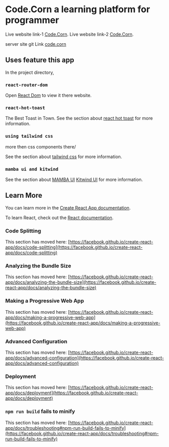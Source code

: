 # Code.Corn a learning platform for programmer

Live website link-1 [Code.Corn](https://code-with-rafsan.web.app/).
Live website link-2 [Code.Corn](https://code-with-rafsan.firebaseapp.com/).

server site git Link [code.corn](https://github.com/programming-hero-web-course1/b610-lerning-platform-server-side-sayed132.git)

## Uses feature this app

In the project directory,

### `react-router-dom`

Open [React Dom](https://reactrouter.com/en/main) to view it there website.


### `react-hot-toast`

The Best Toast in Town.
See the section about [react hot toast](https://react-hot-toast.com/) for more information.

### `using tailwind css`
more then css components there/

See the section about [tailwind css](https://tailwindcss.com/docs/installation) for more information.

### `mamba ui and kitwind `

See the section about [MAMBA UI](https://www.mambaui.com/components) [Kitwind UI](https://kitwind.io/products/kometa/components) for more information.

## Learn More

You can learn more in the [Create React App documentation](https://facebook.github.io/create-react-app/docs/getting-started).

To learn React, check out the [React documentation](https://reactjs.org/).

### Code Splitting

This section has moved here: [https://facebook.github.io/create-react-app/docs/code-splitting](https://facebook.github.io/create-react-app/docs/code-splitting)

### Analyzing the Bundle Size

This section has moved here: [https://facebook.github.io/create-react-app/docs/analyzing-the-bundle-size](https://facebook.github.io/create-react-app/docs/analyzing-the-bundle-size)

### Making a Progressive Web App

This section has moved here: [https://facebook.github.io/create-react-app/docs/making-a-progressive-web-app](https://facebook.github.io/create-react-app/docs/making-a-progressive-web-app)

### Advanced Configuration

This section has moved here: [https://facebook.github.io/create-react-app/docs/advanced-configuration](https://facebook.github.io/create-react-app/docs/advanced-configuration)

### Deployment

This section has moved here: [https://facebook.github.io/create-react-app/docs/deployment](https://facebook.github.io/create-react-app/docs/deployment)

### `npm run build` fails to minify

This section has moved here: [https://facebook.github.io/create-react-app/docs/troubleshooting#npm-run-build-fails-to-minify](https://facebook.github.io/create-react-app/docs/troubleshooting#npm-run-build-fails-to-minify)
